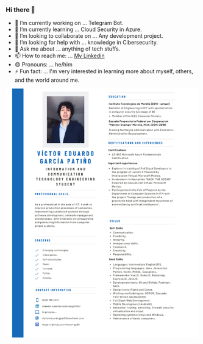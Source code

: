 ### Hi there 👋
<!--
**victor-gp99/victor-gp99** is a ✨ _special_ ✨ repository because its `README.md` (this file) appears on your GitHub profile.

-->
- 🔭 I’m currently working on ... Telegram Bot.
- 🌱 I’m currently learning ... Cloud Security in Azure.
- 👯 I’m looking to collaborate on ... Any development project.
- 🤔 I’m looking for help with ... knowledge in Cibersecurity.
- 💬 Ask me about ... anything of tech stuffs. 
- 📫 How to reach me: ... [My Linkedin](https://www.linkedin.com/in/victoredgp1999/)
- 😄 Pronouns: ... he/him
- ⚡ Fun fact: ... I'm very interested in learning more about myself, others, and the world around me.


![alt text](https://github.com/victor-gp99/victor-gp99/blob/main/cvE.png)
